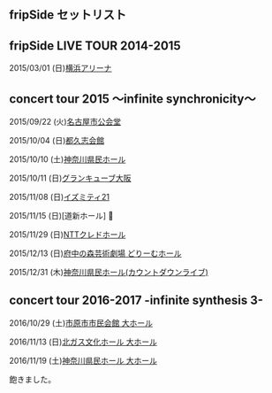 ## fripSide セットリスト ##

## fripSide LIVE TOUR 2014-2015     
2015/03/01 (日)[横浜アリーナ](https://github.com/nomjolno/fS_setlist/blob/master/Yokohma-ARENA.md#20150301-日)

## concert tour 2015 ～infinite synchronicity～     
2015/09/22 (火)[名古屋市公会堂](https://github.com/nomjolno/fS_setlist/blob/master/nagoya.md#20150922-火)

2015/10/04 (日)[都久志会館](https://github.com/nomjolno/fS_setlist/blob/master/hukuoka.md#都久志会館-福岡県------20151004-日)

2015/10/10 (土)[神奈川県民ホール](https://github.com/nomjolno/fS_setlist/blob/master/kanagawa.md#20151010-土)

2015/10/11 (日)[グランキューブ大阪](https://github.com/nomjolno/fS_setlist/blob/master/osaka.md#20151011-日)

2015/11/08 (日)[イズミティ21](https://github.com/nomjolno/fS_setlist/blob/master/miyagi.md#20151108-日)

2015/11/15 (日)[道新ホール] :no_good:

2015/11/29 (日)[NTTクレドホール](https://github.com/nomjolno/fS_setlist/blob/master/hiroshima.md#20151129-日)

2015/12/13 (日)[府中の森芸術劇場 どりーむホール](https://github.com/nomjolno/fS_setlist/blob/master/tokyo.md#20151213-日)


2015/12/31 (木)[神奈川県民ホール(カウントダウンライブ)](https://github.com/nomjolno/fS_setlist/blob/master/countdown15-16.md#20151231-木)

## concert tour 2016-2017 -infinite synthesis 3-    
2016/10/29 (土)[市原市市民会館 大ホール](https://github.com/nomjolno/fS_setlist/blob/master/2017_chiba.md#concert-tour-2016-2017--infinite-synthesis-3-)

2016/11/13 (日)[北ガス文化ホール 大ホール](https://github.com/nomjolno/fS_setlist/blob/master/2017_hokkaido.md#20161113-日)

2016/11/19 (土)[神奈川県民ホール 大ホール](https://github.com/nomjolno/fS_setlist/blob/master/2017_kanagawa.md#20161119-土)

飽きました。
